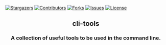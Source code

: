 [contributors-shield]: https://img.shields.io/github/contributors/TheAwesomeGuy47/cli-tools.svg?style=for-the-badge
[contributors-url]: https://github.com/TheAwesomeGuy47/cli-tools/graphs/contributors
[forks-shield]: https://img.shields.io/github/forks/TheAwesomeGuy47/cli-tools.svg?style=for-the-badge
[forks-url]: https://github.com/TheAwesomeGuy47/cli-tools/network/members
[stars-shield]: https://img.shields.io/github/stars/TheAwesomeGuy47/cli-tools.svg?style=for-the-badge
[stars-url]: https://github.com/TheAwesomeGuy47/cli-tools/stargazers
[issues-shield]: https://img.shchrields.io/github/issues/TheAwesomeGuy47/cli-tools.svg?style=for-the-badge
[issues-url]: https://github.com/TheAwesomeGuy47/cli-tools/issues
[license-shield]: https://img.shields.io/github/license/TheAwesomeGuy47/cli-tools.svg?style=for-the-badge
[license-url]: https://github.com/TheAwesomeGuy47/cli-tools/blob/master/LICENSE

[![Stargazers][stars-shield]][stars-url]
[![Contributors][contributors-shield]][contributors-url]
[![Forks][forks-shield]][forks-url]
[![Issues][issues-shield]][issues-url]
[![License][license-shield]][license-url]

<div align=center>
    <h2 align=center>cli-tools</h2>
    <h3 align=center>A collection of useful tools to be used in the command line.</h3>
</div>